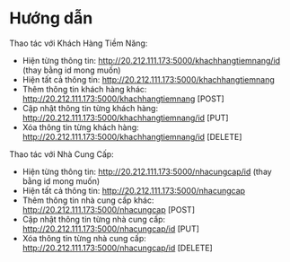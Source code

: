# Hướng dẫn

Thao tác với Khách Hàng Tiềm Năng:
- Hiện từng thông tin: http://20.212.111.173:5000/khachhangtiemnang/id (thay bằng id mong muốn)
- Hiện tất cả thông tin: http://20.212.111.173:5000/khachhangtiemnang
- Thêm thông tin khách hàng khác: http://20.212.111.173:5000/khachhangtiemnang [POST]
- Cập nhật thông tin từng khách hàng: http://20.212.111.173:5000/khachhangtiemnang/id [PUT]
- Xóa thông tin từng khách hàng: http://20.212.111.173:5000/khachhangtiemnang/id [DELETE]

Thao tác với Nhà Cung Cấp:
- Hiện từng thông tin: http://20.212.111.173:5000/nhacungcap/id (thay bằng id mong muốn)
- Hiện tất cả thông tin: http://20.212.111.173:5000/nhacungcap
- Thêm thông tin nhà cung cấp khác: http://20.212.111.173:5000/nhacungcap [POST]
- Cập nhật thông tin từng nhà cung cấp: http://20.212.111.173:5000/nhacungcap/id [PUT]
- Xóa thông tin từng nhà cung cấp: http://20.212.111.173:5000/nhacungcap/id [DELETE]